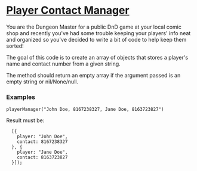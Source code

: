 # [Player Contact Manager](https://www.codewars.com/kata/5b203de891c7469b520000b4) #

You are the Dungeon Master for a public DnD game at your local comic shop and recently you've had some trouble keeping your players' info neat and organized so you've decided to write a bit of code to help keep them sorted!

The goal of this code is to create an array of objects that stores a player's name and contact number from a given string.

The method should return an empty array if the argument passed is an empty string or nil/None/null.

### Examples ###

    playerManager("John Doe, 8167238327, Jane Doe, 8163723827")

Result must be:

      [{
        player: "John Doe",
        contact: 8167238327
      }, {
        player: "Jane Doe",
        contact: 8163723827
      }]);
